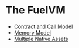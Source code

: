 # The FuelVM

- [Contract and Call Model](./contract_call_model.md)
- [Memory Model](./memory_model.md)
- [Multiple Native Assets](./native_assets.md)
